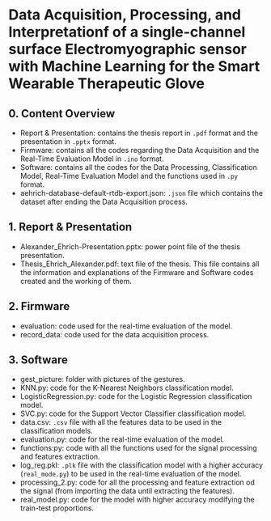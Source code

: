 # Data Acquisition, Processing, and Interpretationf of a single-channel surface Electromyographic sensor with Machine Learning for the Smart Wearable Therapeutic Glove

## 0. Content Overview
* Report & Presentation: contains the thesis report in `.pdf` format and the presentation in `.pptx` format.
* Firmware: contains all the codes regarding the Data Acquisition and the Real-Time Evaluation Model in `.ino` format.
* Software: contains all the codes for the Data Processing, Classification Model, Real-Time Evaluation Model and the functions used in `.py` format.
* aehrich-database-default-rtdb-export.json: `.json` file which contains the dataset after ending the Data Acquisition process.

## 1. Report & Presentation
* Alexander_Ehrich-Presentation.pptx: power point file of the thesis presentation.
* Thesis_Ehrich_Alexander.pdf: text file of the thesis. This file contains all the information and explanations of the Firmware and Software codes created and the working of them. 

## 2. Firmware
* evaluation: code used for the real-time evaluation of the model.
* record_data: code used for the data acquisition process.

## 3. Software
* gest_picture: folder with pictures of the gestures.
* KNN.py: code for the K-Nearest Neighbors classification model.
* LogisticRegression.py: code for the Logistic Regression classification model.
* SVC.py: code for the Support Vector Classifier classification model.
* data.csv: `.csv` file with all the features data to be used in the classification models.
* evaluation.py: code for the real-time evaluation of the model.
* functions:py: code with all the functions used for the signal processing and features extraction.
* log_reg.pkl: `.plk` file with the classification model with a higher accuracy (`real_mode.py`) to be used in the real-time evaluation of the model. 
* processing_2.py: code for all the processing and feature extraction od the signal (from importing the data until extracting the features).
* real_model.py: code for the model with higher accuracy modifying the train-test proportions.
